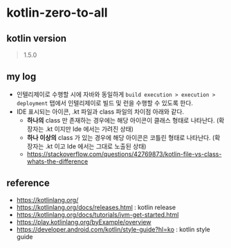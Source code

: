 # kotlin-zero-to-all

## kotlin version
> 1.5.0

## my log
* 인텔리제이로 수행할 시에 자바와 동일하게 `build execution > execution > deployment` 탭에서 인텔리제이로 빌드 및 런을 수행할 수 있도록 한다.
* IDE 표시되는 아이콘, .kt 파일과 class 파일의 차이점 아래와 같다.
    * __하나의__ class 만 존재하는 경우에는 해당 아이콘이 클래스 형태로 나타난다. (확장자는 .kt 이지만 Ide 에서는 가려진 상태)
    * __하나 이상의__ class 가 있는 경우에 해당 아이콘은 코틀린 형태로 나타난다. (확장자는 .kt 이고 Ide 에서는 그대로 노출된 상태)
    * https://stackoverflow.com/questions/42769873/kotlin-file-vs-class-whats-the-difference

    

## reference
* https://kotlinlang.org/
* https://kotlinlang.org/docs/releases.html : kotlin release
* https://kotlinlang.org/docs/tutorials/jvm-get-started.html
* https://play.kotlinlang.org/byExample/overview
* https://developer.android.com/kotlin/style-guide?hl=ko : kotlin style guide
